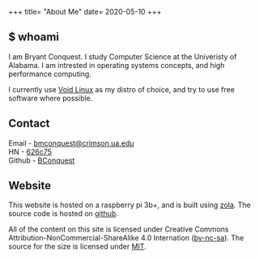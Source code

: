 +++
title= "About Me"
date= 2020-05-10
+++

## $ whoami

I am Bryant Conquest. I study Computer Science at the Univeristy of Alabama. I am intrested in operating systems concepts, and high performance computing. 

I currently use [Void Linux](https://voidlinux.org/) as my distro of choice, and try to use free software where possible.

## Contact

Email  - bmconquest@crimson.ua.edu \
HN     - [626c75](https://news.ycombinator.com/user?id=626c75) \
Github - [BConquest](https://github.com/BConquest) 

## Website

This website is hosted on a raspberry pi 3b+, and is built using [zola](https://www.getzola.org/). The source code is hosted on [github](https://github.com/BConquest/website).

All of the content on this site is licensed under Creative Commons Attribution-NonCommercial-ShareAlike 4.0 Internation ([by-nc-sa](https://creativecommons.org/licenses/by-nc-sa/4.0/)). The source for the size is licensed under [MIT](https://opensource.org/licenses/MIT).
